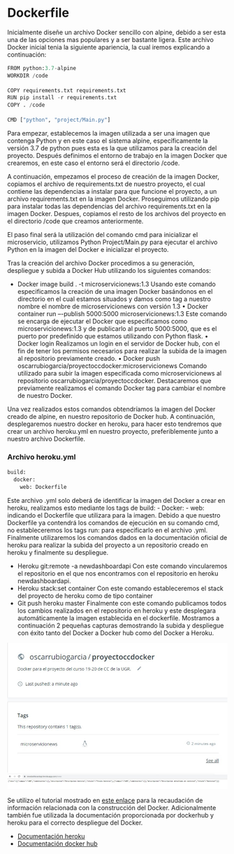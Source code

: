 # Dockerfile

Inicialmente diseñe un archivo Docker sencillo con alpine, debido a ser esta una de las opciones mas populares y a ser bastante ligera. Este archivo Docker inicial tenia la siguiente apariencia, la cual iremos explicando a continuación:

```python
FROM python:3.7-alpine
WORKDIR /code

COPY requirements.txt requirements.txt
RUN pip install -r requirements.txt
COPY . /code

CMD ["python", "project/Main.py"]
```

Para empezar, establecemos la imagen utilizada a ser una imagen que contenga Python y en este caso el sistema alpine, específicamente la versión 3.7 de python pues esta es la que utilizamos para la creación del proyecto. Después definimos el entorno de trabajo en la imagen Docker que crearemos, en este caso el entorno será el directorio /code. 

A continuación, empezamos el proceso de creación de la imagen Docker, copiamos el archivo de requirements.txt de nuestro proyecto, el cual contiene las dependencias a instalar para que funcione el proyecto, a un archivo requirements.txt en la imagen Docker. Proseguimos utilizando pip para instalar todas las dependencias del archivo requirements.txt en la imagen Docker. Despues, copiamos el resto de los archivos del proyecto en el directorio /code que creamos anteriormente.

El paso final será la utilización del comando cmd para inicializar el microservicio, utilizamos Python Project/Main.py para ejecutar el archivo Python en la imagen del Docker e inicializar el proyecto.

Tras la creación del archivo Docker procedimos a su generación, despliegue y subida a Docker Hub utilizando los siguientes comandos:
* Docker image build . -t microservicionews:1.3
Usando este comando especificamos la creación de una imagen Docker basándonos en el directorio en el cual estamos situados y damos como tag a nuestro nombre el nombre de microservicionews con versión 1.3
•	Docker container run –-publish 5000:5000 microservicionews:1.3
Este comando se encarga de ejecutar el Docker que especificamos como microservicionews:1.3 y de publicarlo al puerto 5000:5000, que es el puerto por predefinido que estamos utilizando con Python flask.
•	Docker login
Realizamos un login en el servidor de Docker hub, con el fin de tener los permisos necesarios para realizar la subida de la imagen al repositorio previamente creado.
•	Docker push oscarrubiogarcia/proyectoccdocker:microservicionews
Comando utilizado para subir la imagen especificada como microservicionews al repositorio oscarrubiogarcia/proyectoccdocker. Destacaremos que previamente realizamos el comando Docker tag para cambiar el nombre de nuestro Docker.

Una vez realizados estos comandos obtendríamos la imagen del Docker creado de alpine, en nuestro repositorio de Docker hub. A continuación, desplegaremos nuestro docker en heroku, para hacer esto tendremos que crear un archivo heroku.yml en nuestro proyecto, preferiblemente junto a nuestro archivo Dockerfile.

### Archivo heroku.yml

```python
build:
  docker:
    web: Dockerfile
```

Este archivo .yml solo deberá de identificar la imagen del Docker a crear en heroku, realizamos esto mediante los tags de build: - Docker: - web: indicando el Dockerfile que utilizara para la imagen. Debido a que nuestro Dockerfile ya contendrá los comandos de ejecución en su comando cmd, no estableceremos los tags run: para especificarlo en el archivo .yml.
Finalmente utilizaremos los comandos dados en la documentación oficial de heroku para realizar la subida del proyecto a un repositorio creado en heroku y finalmente su despliegue.
* Heroku git:remote -a newdashboardapi
Con este comando vincularemos el repositorio en el que nos encontramos con el repositorio en heroku newdashboardapi.
* Heroku stack:set container
Con este comando estableceremos el stack del proyecto de heroku como de tipo container
* Git push heroku master
Finalmente con este comando publicamos todos los cambios realizados en el repositorio en heroku y este desplegara automáticamente la imagen establecida en el dockerfile.
Mostramos a continuación 2 pequeñas capturas demostrando la subida y despliegue con éxito tanto del Docker a Docker hub como del Docker a Heroku.

![Docker]( https://raw.githubusercontent.com/OscarRubioGarcia/CCProyecto/master/docs/DockerHub.jpg )
![Heroku]( https://raw.githubusercontent.com/OscarRubioGarcia/CCProyecto/master/docs/Heroku-Docker.jpg )

Se utilizo el tutorial mostrado en [este enlace](https://runnable.com/docker/python/dockerize-your-flask-application) para la recaudación de información relacionada con la construcción del Docker. 
Adicionalmente también fue utilizada la documentación proporcionada por dockerhub y heroku para el correcto despliegue del Docker. 
* [Documentación heroku](https://blog.heroku.com/build-docker-images-heroku-yml)
* [Documentación docker hub](https://docs.docker.com/docker-hub/)
